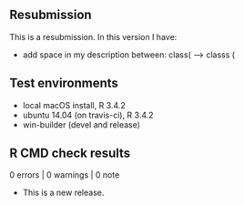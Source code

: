 ## Resubmission
This is a resubmission. In this version I have:

* add space in my description between: class( --> classs (

## Test environments
* local macOS install, R 3.4.2
* ubuntu 14.04 (on travis-ci), R 3.4.2
* win-builder (devel and release)

## R CMD check results

0 errors | 0 warnings | 0 note

* This is a new release.
